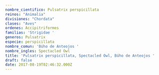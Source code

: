 ```yaml
---
nombre_cientifico: Pulsatrix perspicillata
reinos: "Animalia"
divisiones: "Chordata"
clases: "Aves"
ordenes: Accipitriformes
familias: 'Strigidae '
generos: Pulsatrix
especie: perspicillata
nombre_comun: 'Búho de Anteojos '
nombre_ingles: Spectacled Owl
title: 'Pulsatrix perspicillata, Spectacled Owl, Búho de Anteojos '
draft: false
date: 2017-08-19T02:46:32.000Z
---
```


